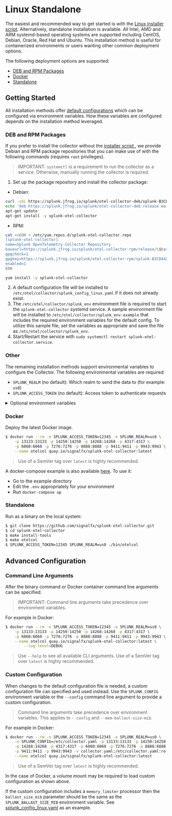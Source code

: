 # Linux Standalone

The easiest and recommended way to get started is with the [Linux installer
script](./linux-installer.md). Alternatively, standalone installation is available.
All Intel, AMD and ARM systemd-based operating systems are supported including
CentOS, Debian, Oracle, Red Hat and Ubuntu. This installation method is useful
for containerized environments or users wanting other common deployment
options.

The following deployment options are supported:

- [DEB and RPM Packages](#deb-and-rpm-packages)
- [Docker](#docker)
- [Standalone](#standalone)

## Getting Started

All installation methods offer [default
configurations](https://github.com/signalfx/splunk-otel-collector/blob/main/cmd/otelcol/config/collector)
which can be configured via environment variables. How these variables are
configured depends on the installation method leveraged.

### DEB and RPM Packages

If you prefer to install the collector without the [installer script
](./linux-installer.md), we provide Debian and RPM package repositories that
you can make use of with the following commands (requires `root` privileges).

> IMPORTANT: `systemctl` is a requirement to run the collector as a service.
> Otherwise, manually running the collector is required.

1. Set up the package repository and install the collector package:
- Debian:
```sh
curl -sSL https://splunk.jfrog.io/splunk/otel-collector-deb/splunk-B3CD4420.gpg > /etc/apt/trusted.gpg.d/splunk.gpg
echo 'deb https://splunk.jfrog.io/splunk/otel-collector-deb release main' > /etc/apt/sources.list.d/splunk-otel-collector.list
apt-get update
apt-get install -y splunk-otel-collector
```
- RPM:
```sh
cat <<EOH > /etc/yum.repos.d/splunk-otel-collector.repo
[splunk-otel-collector]
name=Splunk OpenTelemetry Collector Repository
baseurl=https://splunk.jfrog.io/splunk/otel-collector-rpm/release/\$basearch
gpgcheck=1
gpgkey=https://splunk.jfrog.io/splunk/otel-collector-rpm/splunk-B3CD4420.pub
enabled=1
EOH

yum install -y splunk-otel-collector
```
2. A default configuration file will be installed to
   `/etc/otel/collector/splunk_config_linux.yaml` if it does not already exist.
3. The `/etc/otel/collector/splunk_env` environment file is required to start
   the `splunk-otel-collector` systemd service.  A sample environment file will
   be installed to `/etc/otel/collector/splunk_env.example` that includes the
   required environment variables for the default config.  To utilize this
   sample file, set the variables as appropriate and save the file as
   `/etc/otel/collector/splunk_env`.
4. Start/Restart the service with
   `sudo systemctl restart splunk-otel-collector.service`.

### Other

The remaining installation methods support environmental variables to configure
the Collector. The following environmental variables are required:

- `SPLUNK_REALM` (no default): Which realm to send the data to (for example: `us0`)
- `SPLUNK_ACCESS_TOKEN` (no default): Access token to authenticate requests

<details>
<summary>
Optional environment variables
</summary>

- `SPLUNK_CONFIG` (default = `/etc/otel/collector/splunk_config_linux.yaml`): Which configuration to load.
- `SPLUNK_BALLAST_SIZE_MIB` (no default): How much memory to allocate to the ballast.
- `SPLUNK_MEMORY_TOTAL_MIB` (default = `512`): Total memory allocated to the Collector.

> `SPLUNK_MEMORY_TOTAL_MIB` automatically configures the ballast and memory limit.
> If `SPLUNK_BALLAST_SIZE_MIB` is also defined, it will override the value calculated
> by `SPLUNK_MEMORY_TOTAL_MIB`.
</details>

### Docker

Deploy the latest Docker image.

```bash
$ docker run --rm -e SPLUNK_ACCESS_TOKEN=12345 -e SPLUNK_REALM=us0 \
    -p 13133:13133 -p 14250:14250 -p 14268:14268 -p 4317:4317 \
    -p 6060:6060 -p 7276:7276 -p 8888:8888 -p 9411:9411 -p 9943:9943 \
    --name otelcol quay.io/signalfx/splunk-otel-collector:latest
```

> Use of a SemVer tag over `latest` is highly recommended.

A docker-compose example is also available [here](../../examples/docker-compose). To use it:

- Go to the example directory
- Edit the `.env` appropriately for your environment
- Run `docker-compose up`

### Standalone

Run as a binary on the local system:

```bash
$ git clone https://github.com/signalfx/splunk-otel-collector.git
$ cd splunk-otel-collector
$ make install-tools
$ make otelcol
$ SPLUNK_ACCESS_TOKEN=12345 SPLUNK_REALM=us0 ./bin/otelcol
```

## Advanced Configuration

### Command Line Arguments

After the binary command or Docker container command line arguments can be
specified.

> IMPORTANT: Command line arguments take precedence over environment variables.

For example in Docker:

```bash
$ docker run --rm -e SPLUNK_ACCESS_TOKEN=12345 -e SPLUNK_REALM=us0 \
    -p 13133:13133 -p 14250:14250 -p 14268:14268 -p 4317:4317 \
    -p 6060:6060 -p 7276:7276 -p 8888:8888 -p 9411:9411 -p 9943:9943 \
    --name otelcol quay.io/signalfx/splunk-otel-collector:latest \
        --log-level=DEBUG
```

> Use `--help` to see all available CLI arguments.
> Use of a SemVer tag over `latest` is highly recommended.

### Custom Configuration

When changes to the default configuration file is needed, a custom
configuration file can specified and used instead. Use the `SPLUNK_CONFIG`
environment variable or the `--config` command line argument to provide a
custom configuration.

> Command line arguments take precedence over environment variables. This
> applies to `--config` and `--mem-ballast-size-mib`.

For example in Docker:

```bash
$ docker run --rm -e SPLUNK_ACCESS_TOKEN=12345 -e SPLUNK_REALM=us0 \
    -e SPLUNK_CONFIG=/etc/collector.yaml -p 13133:13133 -p 14250:14250 \
    -p 14268:14268 -p 4317:4317 -p 6060:6060 -p 7276:7276 -p 8888:8888 \
    -p 9411:9411 -p 9943:9943 -v collector.yaml:/etc/collector.yaml:ro \
    --name otelcol quay.io/signalfx/splunk-otel-collector:latest
```

> Use of a SemVer tag over `latest` is highly recommended.

In the case of Docker, a volume mount may be required to load custom
configuration as shown above.

If the custom configuration includes a `memory_limiter` processor then the
`ballast_size_mib` parameter should be the same as the
`SPLUNK_BALLAST_SIZE_MIB` environment variable. See
[splunk_config_linux.yaml](cmd/otelcol/config/collector/splunk_config_linux.yaml)
as an example.
